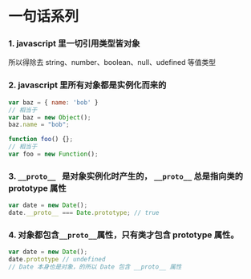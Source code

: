 # 一句话系列

### 1. javascript 里一切引用类型皆对象
所以得除去 string、number、boolean、null、udefined 等值类型

### 2. javascript 里所有对象都是实例化而来的 
```js
var baz = { name: 'bob' }
// 相当于
var baz = new Object();
baz.name = "bob";

function foo() {};
// 相当于
var foo = new Function();
```

### 3. `__proto__ ` 是对象实例化时产生的， `__proto__` 总是指向类的 prototype 属性
```js
var date = new Date();
date.__proto__ === Date.prototype; // true
```

### 4. 对象都包含`__proto__`属性，只有类才包含 prototype 属性。

```js
var date = new Date();
date.prototype // undefined
// Date 本身也是对象，的所以 Date 包含 __proto__ 属性
```



